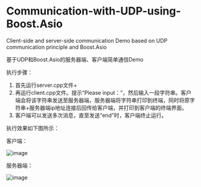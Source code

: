 # Communication-with-UDP-using-Boost.Asio
Client-side and server-side communication Demo based on UDP communication principle and Boost.Asio


基于UDP和Boost.Asio的服务器端、客户端简单通信Demo


执行步骤：
1. 首先运行server.cpp文件+
2. 再运行client.cpp文件。提示“Please input：”，然后输入一段字符串。客户端会将该字符串发送至服务器端，服务器端将字符串打印到终端，同时将原字符串+服务器端ip地址连接后回传给客户端，并打印到客户端的终端界面。
3. 客户端可以发送多次消息，直至发送“end”时，客户端终止运行。


执行效果如下图所示：


客户端：


![image](https://user-images.githubusercontent.com/62458821/182094844-aa6479b7-361e-4ba2-a5d3-9a86ea185868.png)



服务器端：


![image](https://user-images.githubusercontent.com/62458821/182095300-24ea7fea-3549-458f-aa1c-b73c95f37fbb.png)
